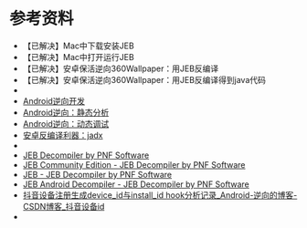 # 参考资料

* 【已解决】Mac中下载安装JEB
* 【已解决】Mac中打开运行JEB
* 【已解决】安卓保活逆向360Wallpaper：用JEB反编译
* 【已解决】安卓保活逆向360Wallpaper：用JEB反编译得到java代码
* 
* [Android逆向开发](https://book.crifan.org/books/android_reverse_dev/website/)
* [Android逆向：静态分析](https://book.crifan.org/books/android_re_static_analysis/website/)
* [Android逆向：动态调试](https://book.crifan.org/books/android_re_dynamic_debug/website/)
* [安卓反编译利器：jadx](https://book.crifan.org/books/android_re_decompile_jadx/website/)
* 
* [JEB Decompiler by PNF Software](https://www.pnfsoftware.com/)
* [JEB Community Edition - JEB Decompiler by PNF Software](https://www.pnfsoftware.com/jeb/community-edition)
* [JEB - JEB Decompiler by PNF Software](https://www.pnfsoftware.com/jeb/)
* [JEB Android Decompiler - JEB Decompiler by PNF Software](https://www.pnfsoftware.com/jeb/android)
* [抖音设备注册生成device_id与install_id hook分析记录_Android-逆向的博客-CSDN博客_抖音设备id](https://blog.csdn.net/android_so/article/details/108442681?spm=1001.2014.3001.5501)
* 